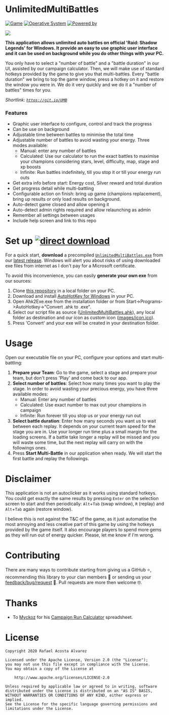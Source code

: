 # UnlimitedMultiBattles 
[![Game](https://img.shields.io/badge/Game-Raid:_Shadow_Legends-yellow.svg?style=flat-square)](https://plarium.com/en/download-games/raid-shadow-legends/?view=plariumplay) [![Operative System](https://img.shields.io/badge/Operative_System-Windows-blue.svg?style=flat-square)](https://www.microsoft.com/es-es/windows) [![Powered by](https://img.shields.io/badge/Powered_by-AutoHotKey-green.svg?style=flat-square)](https://www.autohotkey.com/)

<img src="https://github.com/rafaco/UnlimitedMultiBattles/blob/master/images/social.jpg">

**This application allows unlimited auto battles on official 'Raid: Shadow Legends' for Windows. It provide an easy to use graphic user interface and it can be used on background while you do other things with your PC.**

You only have to select a "number of battle" and a "battle duration" in our UI, assisted by our campaign calculator. Then, we will make use of standard hotkeys provided by the game to give you that multi-battles. Every "battle duration" we bring to top the game window, press a hotkey on it and restore the window you were in. We do it very quickly and we do it a "number of battles" times for you.

*Shortlink: [`https://git.io/UMB`](https://git.io/UMB)*

### Features
- Graphic user interface to configure, control and track the progress
- Can be use on background
- Adjustable time between battles to minimise the total time
- Adjustable number of battles to avoid wasting your energy. Three modes available:
  - Manual: enter any number of battles
  - Calculated: Use our calculator to run the exact battles to maximise your champions considering stars, level, difficulty, map, stage and xp boosts
  - Infinite: Run battles indefinitely, till you stop it or till your energy run outs
- Get extra info before start: Energy cost, Silver reward and total duration
- Get progress detail while multi-battling
- Configurable action on finish: bring up game (champions replacement), bring up results or only load results on background.
- Auto-detect game closed and allow opening it
- Auto-detect admin rights required and allow relaunching as admin
- Remember all settings between usages
- Include help screen and link to this repo


# Set up [![direct download](https://img.shields.io/badge/Latest_download-UnlimitedMultiBattles.exe-brightgreen.svg?style=flat-square)](https://github.com/rafaco/UnlimitedMultiBattles/releases/latest/download/UnlimitedMultiBattles.exe)

For a quick start, **download** a precompiled [```UnlimitedMultiBattles.exe```](https://github.com/rafaco/UnlimitedMultiBattles/releases/latest/download/UnlimitedMultiBattles.exe) from our [latest release](https://github.com/rafaco/UnlimitedMultiBattles/releases/latest). Windows will alert you about risks of using downloaded exe files from internet as I don't pay for a Microsoft certificate.

To avoid this inconvenience, you can easily **generate your own exe** from our sources:

1. Clone [this repository](https://github.com/rafaco/UnlimitedMultiBattles.git) in a local folder on your PC.
2. Download and install [AutoHotKey for Windows](https://www.autohotkey.com/) in your PC.
3. Open Ahk2Exe.exe from the installation folder or from  Start->Programs->AutoHotkey->"Convert .ahk to .exe".
4. Select our script file as source ([UnlimitedMultiBattles.ahk](https://github.com/rafaco/UnlimitedMultiBattles/blob/master/UnlimitedMultiBattles.ahk)), any local folder as destination and our icon as custom icon ([images/icon.ico](https://github.com/rafaco/UnlimitedMultiBattles/blob/master/images/icon.ico)).
5. Press 'Convert' and your exe will be created in your destination folder.


# Usage

Open our executable file on your PC, configure your options and start multi-battling:
1. **Prepare your Team**: Go to the game, select a stage and prepare your team, but don't press 'Play' and come back to our app.
2. **Select number of battles**: Select how many times you want to play the stage. In order to avoid wasting your precious energy, you have three available modes:
   * Manual: Enter any number of battles
   * Calculated: Use exact number to max out your champions in campaign
   * Infinite: Run forever till you stop us or your energy run out
3. **Select battle duration**: Enter how many seconds you want us to wait between each replay. It depends on your current team speed for the stage you are in. Use your longer run time plus a small margin for the loading screens. If a battle take longer a replay will be missed and you will waste some time, but the next replay will carry on with the followings ones.
4. Press **Start Multi-Battle** in our application when ready. We will start the first battle and replay the followings.


# Disclaimer
This application is not an autoclicker as it works using standard hotkeys. You could get exactly the same results by pressing ```Enter``` on the selection screen to start and then periodically: ```Alt```+```Tab``` (swap window), ```R``` (replay) and ```Alt```+```Tab``` again (restore window).

I believe this is not against the T&C of the game, as it just automatise the most annoying and less creative part of this game by using the hotkeys provided by the game itself. It also encourage players to spend more gems as they will run out of energy quicker. Please, let me know if I'm wrong.


# Contributing
There are many ways to contribute starting from giving us a GitHub :star:, recommending this library to your clan members :loudspeaker: or sending us your [feedback/bug/request](https://github.com/rafaco/UnlimitedMultiBattles/issues/new) :love_letter:. Pull requests are more then welcome :nerd_face:.


# Thanks
- To [Myckoz](https://www.reddit.com/user/Myckoz/) for his [Campaign Run Calculator](https://www.reddit.com/r/RaidShadowLegends/comments/bgmoy0/campaign_run_calculator/) spreadsheet.


# License
```
Copyright 2020 Rafael Acosta Alvarez

Licensed under the Apache License, Version 2.0 (the "License");
you may not use this file except in compliance with the License.
You may obtain a copy of the License at

    http://www.apache.org/licenses/LICENSE-2.0

Unless required by applicable law or agreed to in writing, software
distributed under the License is distributed on an "AS IS" BASIS,
WITHOUT WARRANTIES OR CONDITIONS OF ANY KIND, either express or implied.
See the License for the specific language governing permissions and
limitations under the License.
```
